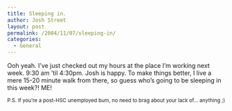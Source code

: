 ```yaml
---
title: Sleeping in.
author: Josh Street
layout: post
permalink: /2004/11/07/sleeping-in/
categories:
  - General
---
```

Ooh yeah. I&#8217;ve just checked out my hours at the place I&#8217;m working next week. 9:30 am &#8217;til 4:30pm. Josh is happy. To make things better, I live a mere 15-20 minute walk from there, so guess who&#8217;s going to be sleeping in this week?! ME!

<small>P.S. If you&#8217;re a post-HSC unemployed bum, no need to brag about your lack of&#8230; anything ;)</small>